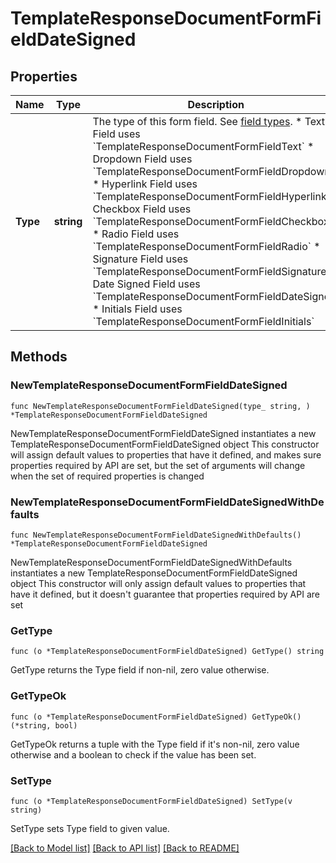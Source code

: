 # TemplateResponseDocumentFormFieldDateSigned

## Properties

Name | Type | Description | Notes
------------ | ------------- | ------------- | -------------
**Type** | **string** | The type of this form field. See [field types](/api/reference/constants/#field-types).  * Text Field uses &#x60;TemplateResponseDocumentFormFieldText&#x60; * Dropdown Field uses &#x60;TemplateResponseDocumentFormFieldDropdown&#x60; * Hyperlink Field uses &#x60;TemplateResponseDocumentFormFieldHyperlink&#x60; * Checkbox Field uses &#x60;TemplateResponseDocumentFormFieldCheckbox&#x60; * Radio Field uses &#x60;TemplateResponseDocumentFormFieldRadio&#x60; * Signature Field uses &#x60;TemplateResponseDocumentFormFieldSignature&#x60; * Date Signed Field uses &#x60;TemplateResponseDocumentFormFieldDateSigned&#x60; * Initials Field uses &#x60;TemplateResponseDocumentFormFieldInitials&#x60; | [default to "date_signed"]

## Methods

### NewTemplateResponseDocumentFormFieldDateSigned

`func NewTemplateResponseDocumentFormFieldDateSigned(type_ string, ) *TemplateResponseDocumentFormFieldDateSigned`

NewTemplateResponseDocumentFormFieldDateSigned instantiates a new TemplateResponseDocumentFormFieldDateSigned object
This constructor will assign default values to properties that have it defined,
and makes sure properties required by API are set, but the set of arguments
will change when the set of required properties is changed

### NewTemplateResponseDocumentFormFieldDateSignedWithDefaults

`func NewTemplateResponseDocumentFormFieldDateSignedWithDefaults() *TemplateResponseDocumentFormFieldDateSigned`

NewTemplateResponseDocumentFormFieldDateSignedWithDefaults instantiates a new TemplateResponseDocumentFormFieldDateSigned object
This constructor will only assign default values to properties that have it defined,
but it doesn't guarantee that properties required by API are set

### GetType

`func (o *TemplateResponseDocumentFormFieldDateSigned) GetType() string`

GetType returns the Type field if non-nil, zero value otherwise.

### GetTypeOk

`func (o *TemplateResponseDocumentFormFieldDateSigned) GetTypeOk() (*string, bool)`

GetTypeOk returns a tuple with the Type field if it's non-nil, zero value otherwise
and a boolean to check if the value has been set.

### SetType

`func (o *TemplateResponseDocumentFormFieldDateSigned) SetType(v string)`

SetType sets Type field to given value.



[[Back to Model list]](../README.md#documentation-for-models) [[Back to API list]](../README.md#documentation-for-api-endpoints) [[Back to README]](../README.md)


